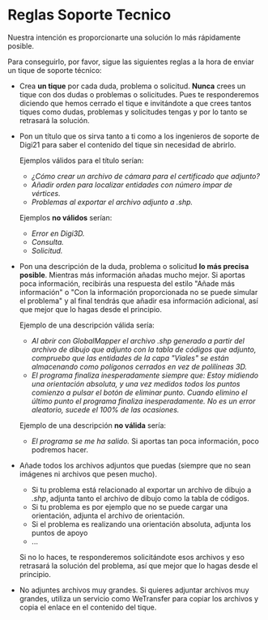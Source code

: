 # Reglas Soporte Tecnico

Nuestra intención es proporcionarte una solución lo más rápidamente posible.

Para conseguirlo, por favor, sigue las siguientes reglas a la hora de enviar un tique de soporte técnico:

* Crea **un tique** por cada duda, problema o solicitud. **Nunca** crees un tique con dos dudas o problemas o solicitudes. Pues te responderemos diciendo que hemos cerrado el tique e invitándote a que crees tantos tiques como dudas, problemas y solicitudes tengas y por lo tanto se retrasará la solución.
* Pon un título que os sirva tanto a ti como a los ingenieros de soporte de Digi21 para saber el contenido del tique sin necesidad de abrirlo.

  Ejemplos válidos para el título serían:

  * _¿Cómo crear un archivo de cámara para el certificado que adjunto?_
  * _Añadir orden para localizar entidades con número impar de vértices._
  * _Problemas al exportar el archivo adjunto a .shp._ 

  Ejemplos **no válidos** serían:

  * _Error en Digi3D._
  * _Consulta._
  * _Solicitud._ 

* Pon una descripción de la duda, problema o solicitud **lo más precisa posible**. Mientras más información añadas mucho mejor. Si aportas poca información, recibirás una respuesta del estilo "Añade más información" o "Con la información proporcionada no se puede simular el problema" y al final tendrás que añadir esa información adicional, así que mejor que lo hagas desde el principio.

  Ejemplo de una descripción válida sería:

  * _Al abrir con GlobalMapper el archivo .shp generado a partir del archivo de dibujo que adjunto con la tabla de códigos que adjunto, compruebo que las entidades de la capa "Viales" se están almacenando como polígonos cerrados en vez de polilíneas 3D._
  * _El programa finaliza inesperadamente siempre que: Estoy midiendo una orientación absoluta, y una vez medidos todos los puntos comienzo a pulsar el botón de eliminar punto. Cuando elimino el último punto el programa finaliza inesperadamente. No es un error aleatorio, sucede el 100% de las ocasiones._ 

  Ejemplo de una descripción **no válida** sería:  


  * _El programa se me ha salido._ Si aportas tan poca información, poco podremos hacer.

* Añade todos los archivos adjuntos que puedas \(siempre que no sean imágenes ni archivos que pesen mucho\).  


  * Si tu problema está relacionado al exportar un archivo de dibujo a _.shp_, adjunta tanto el archivo de dibujo como la tabla de códigos.
  * Si tu problema es por ejemplo que no se puede cargar una orientación, adjunta el archivo de orientación.
  * Si el problema es realizando una orientación absoluta, adjunta los puntos de apoyo
  * ...

  
  Si no lo haces, te responderemos solicitándote esos archivos y eso retrasará la solución del problema, así que mejor que lo hagas desde el principio.

* No adjuntes archivos muy grandes. Si quieres adjuntar archivos muy grandes, utiliza un servicio como WeTransfer para copiar los archivos y copia el enlace en el contenido del tique.

